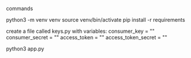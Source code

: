 commands

python3 -m venv venv
source venv/bin/activate 
pip install -r requirements


create a file called keys.py with variables:
consumer_key = ""
consumer_secret = ""
access_token = ""
access_token_secret = ""

python3 app.py